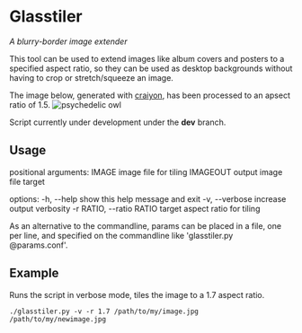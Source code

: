 # Glasstiler
*A blurry-border image extender*

This tool can be used to extend images like album covers and posters to a specified aspect ratio, so they can be used as desktop backgrounds without having to crop or stretch/squeeze an image.

The image below, generated with [craiyon](https://www.craiyon.com/), has been processed to an apsect ratio of 1.5.
![psychedelic owl](craiyon_psychowl_two.jpg)


Script currently under development under the **dev** branch.
## Usage

positional arguments:
  IMAGE                 image file for tiling
  IMAGEOUT              output image file target

options:
  -h, --help            show this help message and exit
  -v, --verbose         increase output verbosity
  -r RATIO, --ratio RATIO
                        target aspect ratio for tiling

As an alternative to the commandline, params can be placed in a file, one per line, and specified on the commandline like 'glasstiler.py @params.conf'.

## Example
Runs the script in verbose mode, tiles the image to a 1.7 aspect ratio.

`./glasstiler.py -v -r 1.7 /path/to/my/image.jpg /path/to/my/newimage.jpg`
